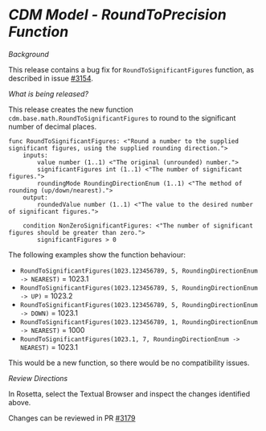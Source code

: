 # *CDM Model - RoundToPrecision Function*

_Background_

This release contains a bug fix for `RoundToSignificantFigures` function, as described in issue [#3154](https://github.com/finos/common-domain-model/issues/3154).

_What is being released?_

This release creates the new function `cdm.base.math.RoundToSignificantFigures` to round to the significant number of decimal places.

```
func RoundToSignificantFigures: <"Round a number to the supplied significant figures, using the supplied rounding direction.">
    inputs:
        value number (1..1) <"The original (unrounded) number.">
        significantFigures int (1..1) <"The number of significant figures.">
        roundingMode RoundingDirectionEnum (1..1) <"The method of rounding (up/down/nearest).">
    output:
        roundedValue number (1..1) <"The value to the desired number of significant figures.">
        
    condition NonZeroSignificantFigures: <"The number of significant figures should be greater than zero.">
        significantFigures > 0
```

The following examples show the function behaviour:
- `RoundToSignificantFigures(1023.123456789, 5, RoundingDirectionEnum -> NEAREST)` = 1023.1
- `RoundToSignificantFigures(1023.123456789, 5, RoundingDirectionEnum -> UP)` = 1023.2
- `RoundToSignificantFigures(1023.123456789, 5, RoundingDirectionEnum -> DOWN)` = 1023.1
- `RoundToSignificantFigures(1023.123456789, 1, RoundingDirectionEnum -> NEAREST)` = 1000
- `RoundToSignificantFigures(1023.1, 7, RoundingDirectionEnum -> NEAREST)` = 1023.1

This would be a new function, so there would be no compatibility issues.

_Review Directions_

In Rosetta, select the Textual Browser and inspect the changes identified above.

Changes can be reviewed in PR [#3179](https://github.com/finos/common-domain-model/pull/3179)